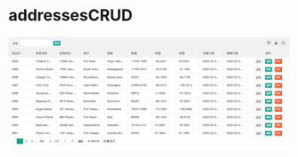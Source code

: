 # addressesCRUD

![alt text](https://raw.githubusercontent.com/jameslin12357/addressesCRUD/master/screenshots/1.png)
